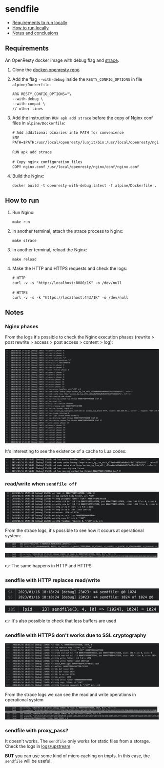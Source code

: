 # sendfile

- [Requirements to run locally](#Requirements)
- [How to run locally](#how-to-run)
- [Notes and conclusions](#notes)

## Requirements

An OpenResty docker image with debug flag and [strace](https://strace.io/).

1. Clone the [docker-openresty repo](https://hub.docker.com/r/openresty/openresty)

2. Add the flag `--with-debug` inside the `RESTY_CONFIG_OPTIONS` in file `alpine/Dockerfile`:

    ```
    ARG RESTY_CONFIG_OPTIONS="\
    --with-debug \
    --with-compat \
    // other lines
    ```

3. Add the instruction `RUN apk add strace` before the copy of Nginx conf files in `alpine/Dockerfile`:

    ```
    # Add additional binaries into PATH for convenience
    ENV PATH=$PATH:/usr/local/openresty/luajit/bin:/usr/local/openresty/nginx/sbin:/usr/local/openresty/bin

    RUN apk add strace

    # Copy nginx configuration files
    COPY nginx.conf /usr/local/openresty/nginx/conf/nginx.conf
    ```

4. Build the Nginx:

    ```
    docker build -t openresty-with-debug:latest -f alpine/Dockerfile .
    ```

## How to run

1. Run Nginx:

    ```
    make run
    ```

2. In another terminal, attach the strace process to Nginx:

    ```
    make strace
    ```

3. In another terminal, reload the Nginx:

    ```
    make reload
    ```

4. Make the HTTP and HTTPS requests and check the logs:

    ```
    # HTTP
    curl -v -s "http://localhost:8080/1K" -o /dev/null

    # HTTPS
    curl -v -s -k "https://localhost:443/1K" -o /dev/null
    ```

## Notes

### Nginx phases

From the logs it's possible to check the Nginx execution phases (rewrite > post rewrite > access > post access > content > log):

![Nginx phases](/sendfile/img/nginx_phases.png)

It's interesting to see the existence of a cache to Lua codes:

![Lua cache](/sendfile/img/lua_cache.png)

### read/write when `sendfile off`

![Nginx read/write](/sendfile/img/nginx_read_write.png)

From the strace logs, it's possible to see how it occurs at operational system:

![strace read](/sendfile/img/strace_read.png)

![strace write](/sendfile/img/strace_write.png)

:point_right: The same happens in HTTP and HTTPS

### sendfile with HTTP replaces read/write

![Nginx sendfile](/sendfile/img/nginx_sendfile.png)

![strace sendfile](/sendfile/img/strace_sendfile.png)

:point_right: It's also possible to check that less buffers are used

### sendfile with HTTPS don't works due to SSL cryptography

![Nginx HTTPS](/sendfile/img/nginx_https.png)

From the strace logs we can see the read and write operations in operational system

![strace read HTTPS](/sendfile/img/strace_read_https.png)
![strace write HTTPS](/sendfile/img/strace_write_https.png)

### sendfile with proxy_pass?

It doesn't works. The `sendfile` only works for static files from a storage. Check the logs in [logs/upstream](https://github.com/lucasrodcosta/nginx-studies/tree/main/sendfile/logs/upstream).

**BUT** you can use some kind of micro caching on tmpfs. In this case, the `sendfile` will be useful.
